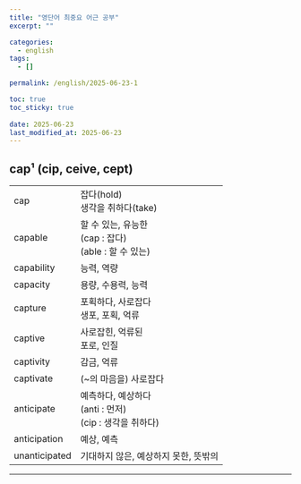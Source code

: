 ```yaml
---
title: "영단어 최중요 어근 공부"
excerpt: ""

categories:
  - english
tags:
  - []

permalink: /english/2025-06-23-1

toc: true
toc_sticky: true
 
date: 2025-06-23
last_modified_at: 2025-06-23
---
```


## cap¹ (cip, ceive, cept)
<table class="table_2_left">
  <tbody>
    <tr>
      <td>cap</td>
      <td>잡다(hold)<br>생각을 취하다(take)</td>
    </tr>
    <tr>
      <td>capable</td>
      <td>
        할 수 있는, 유능한<br>
        (cap : 잡다)<br>
        (able : 할 수 있는)
      </td>
    </tr>
    <tr>
      <td>capability</td>
      <td>능력, 역량</td>
    </tr>
    <tr>
      <td>capacity</td>
      <td>용량, 수용력, 능력</td>
    </tr>
    <tr>
      <td>capture</td>
      <td>
        포획하다, 사로잡다<br>
        생포, 포획, 억류
      </td>
    </tr>
    <tr>
      <td>captive</td>
      <td>
        사로잡힌, 억류된<br>
        포로, 인질
      </td>
    </tr>
    <tr>
      <td>captivity</td>
      <td>감금, 억류</td>
    </tr>
    <tr>
      <td>captivate</td>
      <td>(~의 마음을) 사로잡다</td>
    </tr>
    <tr>
      <td>anticipate</td>
      <td>
        예측하다, 예상하다<br>
        (anti : 먼저)<br>
        (cip : 생각을 취하다)
      </td>
    </tr>
    <tr>
      <td>anticipation</td>
      <td>예상, 예측</td>
    </tr>
    <tr>
      <td>unanticipated</td>
      <td>기대하지 않은, 예상하지 못한, 뜻밖의</td>
    </tr>
  </tbody>
</table>

---

